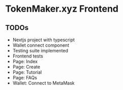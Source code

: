 # TokenMaker.xyz Frontend

## TODOs

- Nextjs project with typescript
- Wallet connect component
- Testing suite implemented
- Frontend tests
- Page: Index
- Page: Create
- Page: Tutorial
- Page: FAQs
- Wallet: Connect to MetaMask